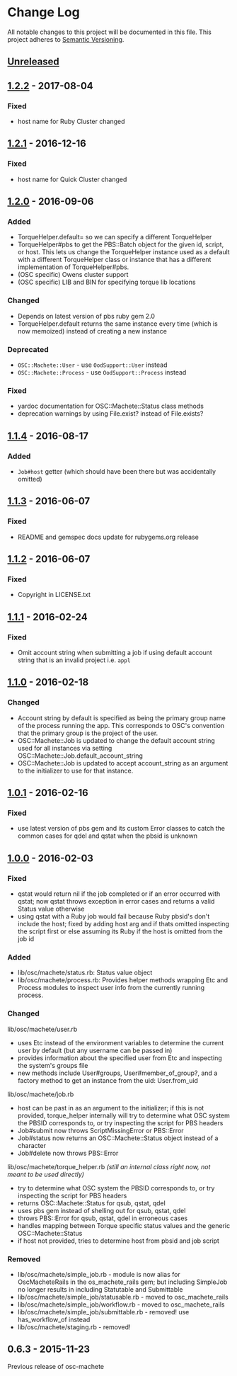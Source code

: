 # Change Log

All notable changes to this project will be documented in this file.
This project adheres to [Semantic Versioning](http://semver.org/).

## [Unreleased]

## [1.2.2] - 2017-08-04

### Fixed

- host name for Ruby Cluster changed

## [1.2.1] - 2016-12-16

### Fixed

- host name for Quick Cluster changed

## [1.2.0] - 2016-09-06

### Added

- TorqueHelper.default= so we can specify a different TorqueHelper
- TorqueHelper#pbs to get the PBS::Batch object for the given id, script, or host.
  This lets us change the TorqueHelper instance used as a default with a
  different TorqueHelper class or instance that has a different implementation
  of TorqueHelper#pbs.
- (OSC specific) Owens cluster support
- (OSC specific) LIB and BIN for specifying torque lib locations

### Changed

- Depends on latest version of pbs ruby gem 2.0
- TorqueHelper.default returns the same instance every time (which is now
  memoized) instead of creating a new instance

### Deprecated

- `OSC::Machete::User` - use `OodSupport::User` instead
- `OSC::Machete::Process` - use `OodSupport::Process` instead

### Fixed

- yardoc documentation for OSC::Machete::Status class methods
- deprecation warnings by using File.exist? instead of File.exists?

## [1.1.4] - 2016-08-17

### Added

- `Job#host` getter (which should have been there but was accidentally omitted)

## [1.1.3] - 2016-06-07

### Fixed

- README and gemspec docs update for rubygems.org release

## [1.1.2] - 2016-06-07

### Fixed

- Copyright in LICENSE.txt

## [1.1.1] - 2016-02-24

### Fixed

- Omit account string when submitting a job if using default account string that is an invalid project i.e. `appl`

## [1.1.0] - 2016-02-18

### Changed

- Account string by default is specified as being the primary group name of the
process running the app. This corresponds to OSC's convention that the primary
group is the project of the user.
- OSC::Machete::Job is updated to change the default account string used for all
instances via setting OSC::Machete::Job.default_account_string
- OSC::Machete::Job is updated to accept account_string as an argument to the
initializer to use for that instance.

## [1.0.1] - 2016-02-16

### Fixed

- use latest version of pbs gem and its custom Error classes to catch the common cases for qdel and qstat when the pbsid is unknown

## [1.0.0] - 2016-02-03

### Fixed

- qstat would return nil if the job completed or if an error occurred with qstat; now qstat throws exception in error cases and returns a valid Status value otherwise
- using qstat with a Ruby job would fail because Ruby pbsid's don't include the host; fixed by adding host arg and if thats omitted inspecting the script first or else assuming its Ruby if the host is omitted from the job id

### Added

- lib/osc/machete/status.rb: Status value object
- lib/osc/machete/process.rb: Provides helper methods wrapping Etc and Process modules to inspect user info from the currently running process.



### Changed

lib/osc/machete/user.rb

- uses Etc instead of the environment variables to determine the current user by default (but any username can be passed in)
- provides information about the specified user from Etc and inspecting the system's groups file
- new methods include User#groups, User#member_of_group?, and a factory method to get an instance from the uid: User.from_uid

lib/osc/machete/job.rb

- host can be past in as an argument to the initializer; if this is not provided, torque_helper internally will try to determine what OSC system the PBSID corresponds to, or try inspecting the script for PBS headers
- Job#submit now throws ScriptMissingError or PBS::Error
- Job#status now returns an OSC::Machete::Status object instead of a character
- Job#delete now throws PBS::Error

lib/osc/machete/torque_helper.rb _(still an internal class right now, not meant to be used directly)_

- try to determine what OSC system the PBSID corresponds to, or try inspecting the script for PBS headers
- returns OSC::Machete::Status for qsub, qstat, qdel
- uses pbs gem instead of shelling out for qsub, qstat, qdel
- throws PBS::Error for qsub, qstat, qdel in erroneous cases
- handles mapping between Torque specific status values and the generic OSC::Machete::Status
- if host not provided, tries to determine host from pbsid and job script

### Removed

- lib/osc/machete/simple_job.rb - module is now alias for OscMacheteRails in the os_machete_rails gem; but including SimpleJob no longer results in including Statutable and Submittable
- lib/osc/machete/simple_job/statusable.rb - moved to osc_machete_rails
- lib/osc/machete/simple_job/workflow.rb - moved to osc_machete_rails
- lib/osc/machete/simple_job/submittable.rb - removed! use has_workflow_of instead
- lib/osc/machete/staging.rb - removed!

## 0.6.3 - 2015-11-23

Previous release of osc-machete

[Unreleased]: https://github.com/AweSim-OSC/osc-machete/compare/v1.2.2...master
[1.2.2]: https://github.com/AweSim-OSC/osc-machete/compare/v1.2.1...v1.2.2
[1.2.1]: https://github.com/AweSim-OSC/osc-machete/compare/v1.2.0...v1.2.1
[1.2.0]: https://github.com/AweSim-OSC/osc-machete/compare/v1.1.4...v1.2.0
[1.1.4]: https://github.com/AweSim-OSC/osc-machete/compare/v1.1.3...v1.1.4
[1.1.3]: https://github.com/AweSim-OSC/osc-machete/compare/v1.1.2...v1.1.3
[1.1.2]: https://github.com/AweSim-OSC/osc-machete/compare/v1.1.1...v1.1.2
[1.1.1]: https://github.com/AweSim-OSC/osc-machete/compare/v1.1.0...v1.1.1
[1.1.0]: https://github.com/AweSim-OSC/osc-machete/compare/v1.0.1...v1.1.0
[1.0.1]: https://github.com/AweSim-OSC/osc-machete/compare/v1.0.0...v1.0.1
[1.0.0]: https://github.com/AweSim-OSC/osc-machete/compare/v0.6.3...v1.0.0

